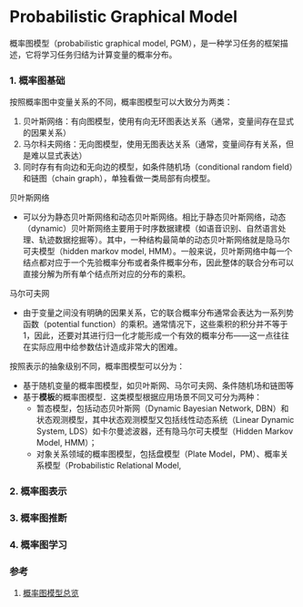 # Probabilistic Graphical Model



概率图模型（probabilistic graphical model, PGM），是一种学习任务的框架描述，它将学习任务归结为计算变量的概率分布。

### 1. 概率图基础


按照概率图中变量关系的不同，概率图模型可以大致分为两类：

1. 贝叶斯网络：有向图模型，使用有向无环图表达关系（通常，变量间存在显式的因果关系）
2. 马尔科夫网络：无向图模型，使用无图表达关系（通常，变量间存有关系，但是难以显式表达）
3. 同时存有有向边和无向边的模型，如条件随机场（conditional random field）和链图（chain graph），单独看做一类局部有向模型。


贝叶斯网络
  - 可以分为静态贝叶斯网络和动态贝叶斯网络。相比于静态贝叶斯网络，动态（dynamic）贝叶斯网络主要用于时序数据建模（如语音识别、自然语言处理、轨迹数据挖掘等）。其中，一种结构最简单的动态贝叶斯网络就是隐马尔可夫模型（hidden markov model, HMM）。一般来说，贝叶斯网络中每一个结点都对应于一个先验概率分布或者条件概率分布，因此整体的联合分布可以直接分解为所有单个结点所对应的分布的乘积。

马尔可夫网
  - 由于变量之间没有明确的因果关系，它的联合概率分布通常会表达为一系列势函数（potential function）的乘积。通常情况下，这些乘积的积分并不等于1，因此，还要对其进行归一化才能形成一个有效的概率分布——这一点往往在实际应用中给参数估计造成非常大的困难。

按照表示的抽象级别不同，概率图模型可以分为：
  - 基于随机变量的概率图模型，如贝叶斯网、马尔可夫网、条件随机场和链图等
  - 基于**模板**的概率图模型．这类模型根据应用场景不同又可分为两种：
    - 暂态模型，包括动态贝叶斯网（Dynamic Bayesian Network, DBN）和状态观测模型，其中状态观测模型又包括线性动态系统（Linear Dynamic System, LDS）如卡尔曼滤波器，还有隐马尔可夫模型（Hidden Markov Model, HMM）；
    - 对象关系领域的概率图模型，包括盘模型（Plate Model，PM）、概率关系模型（Probabilistic Relational Model,
### 2. 概率图表示
### 3. 概率图推断
### 4. 概率图学习



### 参考

1. [概率图模型总览](https://longaspire.github.io/blog/%E6%A6%82%E7%8E%87%E5%9B%BE%E6%A8%A1%E5%9E%8B%E6%80%BB%E8%A7%88/)


